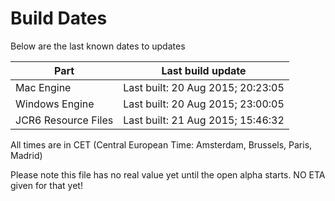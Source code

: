 # Build Dates

Below are the last known dates to updates

Part | Last build update
-----|-----
Mac Engine | Last built: 20 Aug 2015; 20:23:05
Windows Engine | Last built: 20 Aug 2015; 23:00:05
JCR6 Resource Files | Last built: 21 Aug 2015; 15:46:32
All times are in CET (Central European Time: Amsterdam, Brussels, Paris, Madrid)


Please note this file has no real value yet until the open alpha starts. NO ETA given for that yet!
